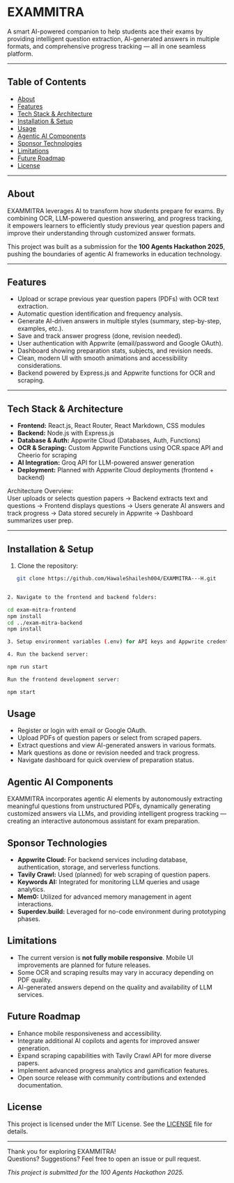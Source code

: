 # EXAMMITRA

A smart AI-powered companion to help students ace their exams by providing intelligent question extraction, AI-generated answers in multiple formats, and comprehensive progress tracking — all in one seamless platform.

---

## Table of Contents

- [About](#about)  
- [Features](#features)  
- [Tech Stack & Architecture](#tech-stack--architecture)  
- [Installation & Setup](#installation--setup)  
- [Usage](#usage)  
- [Agentic AI Components](#agentic-ai-components)  
- [Sponsor Technologies](#sponsor-technologies)  
- [Limitations](#limitations)  
- [Future Roadmap](#future-roadmap)  
- [License](#license)  

---

## About

EXAMMITRA leverages AI to transform how students prepare for exams. By combining OCR, LLM-powered question answering, and progress tracking, it empowers learners to efficiently study previous year question papers and improve their understanding through customized answer formats.

This project was built as a submission for the **100 Agents Hackathon 2025**, pushing the boundaries of agentic AI frameworks in education technology.

---

## Features

- Upload or scrape previous year question papers (PDFs) with OCR text extraction.  
- Automatic question identification and frequency analysis.  
- Generate AI-driven answers in multiple styles (summary, step-by-step, examples, etc.).  
- Save and track answer progress (done, revision needed).  
- User authentication with Appwrite (email/password and Google OAuth).  
- Dashboard showing preparation stats, subjects, and revision needs.  
- Clean, modern UI with smooth animations and accessibility considerations.  
- Backend powered by Express.js and Appwrite functions for OCR and scraping.  

---

## Tech Stack & Architecture

- **Frontend:** React.js, React Router, React Markdown, CSS modules  
- **Backend:** Node.js with Express.js  
- **Database & Auth:** Appwrite Cloud (Databases, Auth, Functions)  
- **OCR & Scraping:** Custom Appwrite Functions using OCR.space API and Cheerio for scraping  
- **AI Integration:** Groq API for LLM-powered answer generation  
- **Deployment:** Planned with Appwrite Cloud deployments (frontend + backend)  

Architecture Overview:  
User uploads or selects question papers → Backend extracts text and questions → Frontend displays questions → Users generate AI answers and track progress → Data stored securely in Appwrite → Dashboard summarizes user prep.

---

## Installation & Setup

1. Clone the repository:  
```bash
   git clone https://github.com/HawaleShailesh004/EXAMMITRA---H.git


2. Navigate to the frontend and backend folders:

cd exam-mitra-frontend
npm install
cd ../exam-mitra-backend
npm install

3. Setup environment variables (.env) for API keys and Appwrite credentials in both frontend and backend as needed. (No direct user input for API keys required)

4. Run the backend server:

npm run start

Run the frontend development server:

npm start
```

## Usage

- Register or login with email or Google OAuth.  
- Upload PDFs of question papers or select from scraped papers.  
- Extract questions and view AI-generated answers in various formats.  
- Mark questions as done or revision needed and track progress.  
- Navigate dashboard for quick overview of preparation status.  

## Agentic AI Components

EXAMMITRA incorporates agentic AI elements by autonomously extracting meaningful questions from unstructured PDFs, dynamically generating customized answers via LLMs, and providing intelligent progress tracking — creating an interactive autonomous assistant for exam preparation.

## Sponsor Technologies

- **Appwrite Cloud:** For backend services including database, authentication, storage, and serverless functions.  
- **Tavily Crawl:** Used (planned) for web scraping of question papers.  
- **Keywords AI:** Integrated for monitoring LLM queries and usage analytics.  
- **Mem0:** Utilized for advanced memory management in agent interactions.  
- **Superdev.build:** Leveraged for no-code environment during prototyping phases.  

## Limitations

- The current version is **not fully mobile responsive**. Mobile UI improvements are planned for future releases.  
- Some OCR and scraping results may vary in accuracy depending on PDF quality.  
- AI-generated answers depend on the quality and availability of LLM services.  

## Future Roadmap

- Enhance mobile responsiveness and accessibility.  
- Integrate additional AI copilots and agents for improved answer generation.  
- Expand scraping capabilities with Tavily Crawl API for more diverse papers.  
- Implement advanced progress analytics and gamification features.  
- Open source release with community contributions and extended documentation.  

## License

This project is licensed under the MIT License. See the [LICENSE](LICENSE) file for details.

---

Thank you for exploring EXAMMITRA!  
Questions? Suggestions? Feel free to open an issue or pull request.

*This project is submitted for the 100 Agents Hackathon 2025.*

